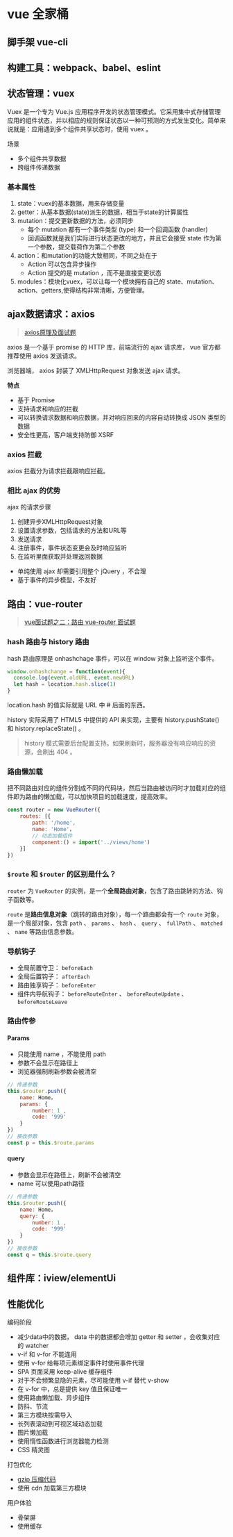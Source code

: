 # vue 全家桶
## 脚手架 vue-cli

## 构建工具：webpack、babel、eslint

## 状态管理：vuex
Vuex 是一个专为 Vue.js 应用程序开发的状态管理模式。它采用集中式存储管理应用的组件状态，并以相应的规则保证状态以一种可预测的方式发生变化。简单来说就是：应用遇到多个组件共享状态时，使用 vuex 。

场景
- 多个组件共享数据
- 跨组件传递数据

### 基本属性
1. state：vuex的基本数据，用来存储变量
2. getter：从基本数据(state)派生的数据，相当于state的计算属性
3. mutation：提交更新数据的方法，必须同步
    - 每个 mutation 都有一个事件类型 (type) 和一个回调函数 (handler)
    - 回调函数就是我们实际进行状态更改的地方，并且它会接受 state 作为第一个参数，提交载荷作为第二个参数
4. action：和mutation的功能大致相同，不同之处在于
    - Action 可以包含异步操作
    - Action 提交的是 mutation ，而不是直接变更状态 
5. modules：模块化vuex，可以让每一个模块拥有自己的 state、mutation、action、getters,使得结构非常清晰，方便管理。

## ajax数据请求：axios
> [axios原理及面试题](https://www.jianshu.com/p/73f6362889c8)

axios 是一个基于 promise 的 HTTP 库，前端流行的 ajax 请求库， vue 官方都推荐使用 axios 发送请求。

浏览器端， axios 封装了 XMLHttpRequest 对象发送 ajax 请求。

**特点**
- 基于 Promise
- 支持请求和响应的拦截
- 可以转换请求数据和响应数据，并对响应回来的内容自动转换成 JSON 类型的数据
- 安全性更高，客户端支持防御 XSRF

### axios 拦截
axios 拦截分为请求拦截跟响应拦截。

### 相比 ajax 的优势
ajax 的请求步骤
1. 创建异步XMLHttpRequest对象
2. 设置请求参数，包括请求的方法和URL等
3. 发送请求
4. 注册事件，事件状态变更会及时响应监听
5. 在监听里面获取并处理返回数据

- 单纯使用 ajax 却需要引用整个 jQuery ，不合理
- 基于事件的异步模型，不友好



## 路由：vue-router
> [vue面试题之二：路由 vue-router 面试题](https://www.jianshu.com/p/93d3ed7fcda6)
### hash 路由与 history 路由

hash 路由原理是 onhashchage 事件，可以在 window 对象上监听这个事件。
```js
window.onhashchange = function(event){
  console.log(event.oldURL, event.newURL)
  let hash = location.hash.slice(1)
}
```

location.hash 的值实际就是 URL 中 # 后面的东西。

history 实际采用了 HTML5 中提供的 API 来实现，主要有 history.pushState() 和 history.replaceState() 。
> history 模式需要后台配置支持。如果刷新时，服务器没有响应响应的资源，会刷出 404 。

### 路由懒加载
把不同路由对应的组件分割成不同的代码块，然后当路由被访问时才加载对应的组件即为路由的懒加载，可以加快项目的加载速度，提高效率。

```js
const router = new VueRouter({
    routes: [{
        path: '/home',
        name: 'Home'，
        // 动态加载组件
        component:() = import('../views/home')
    }]
})
```

###  `$route` 和 `$router` 的区别是什么？

`router` 为 `VueRouter` 的实例，是一个**全局路由对象**，包含了路由跳转的方法、钩子函数等。

`route` 是**路由信息对象**（跳转的路由对象），每一个路由都会有一个 `route` 对象，是一个局部对象，包含 `path` 、 `params` 、 `hash` 、 `query` 、 `fullPath` 、 `matched` 、 `name` 等路由信息参数。

### 导航钩子
- 全局前置守卫： `beforeEach`
- 全局后置钩子： `afterEach`
- 路由独享钩子： `beforeEnter`
- 组件内导航钩子： `beforeRouteEnter` 、 `beforeRouteUpdate` 、 `beforeRouteLeave`

### 路由传参
#### Params

- 只能使用 name ，不能使用 path
- 参数不会显示在路径上
- 浏览器强制刷新参数会被清空

```js
// 传递参数
this.$router.push({
    name: Home，
    params: {
        number: 1 ,
        code: '999'
    }
})
// 接收参数
const p = this.$route.params
```
#### query

- 参数会显示在路径上，刷新不会被清空
- name 可以使用path路径

```js
// 传递参数
this.$router.push({
    name: Home，
    query: {
        number: 1 ,
        code: '999'
    }
})
// 接收参数
const q = this.$route.query

```

## 组件库：iview/elementUi

## 性能优化
编码阶段

- 减少data中的数据， data 中的数据都会增加 getter 和 setter ，会收集对应的 watcher
- v-if 和 v-for 不能连用
- 使用 v-for 给每项元素绑定事件时使用事件代理
- SPA 页面采用 keep-alive 缓存组件
- 对于不会频繁显隐的元素，尽可能使用 v-if 替代 v-show
- 在 v-for 中，总是提供 key 值且保证唯一
- 使用路由懒加载、异步组件
- 防抖、节流
- 第三方模块按需导入
- 长列表滚动到可视区域动态加载
- 图片懒加载
- 使用惰性函数进行浏览器能力检测
- CSS 精灵图

打包优化
- [gzip 压缩代码](https://www.cnblogs.com/style-hyh/p/10395410.html)
- 使用 cdn 加载第三方模块

用户体验
- 骨架屏
- 使用缓存